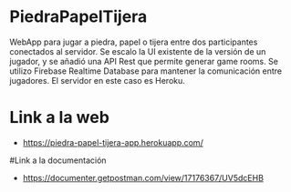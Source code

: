# PiedraPapelTijera
WebApp para jugar a piedra, papel o tijera entre dos participantes conectados al servidor. Se escalo la UI existente de la versión de un jugador, y se añadió una API Rest que permite generar game rooms. Se utilizo Firebase Realtime Database para mantener la comunicación entre jugadores. El servidor en este caso es Heroku.

# Link a la web
- https://piedra-papel-tijera-app.herokuapp.com/

#Link a la documentación
- https://documenter.getpostman.com/view/17176367/UV5dcEHB
